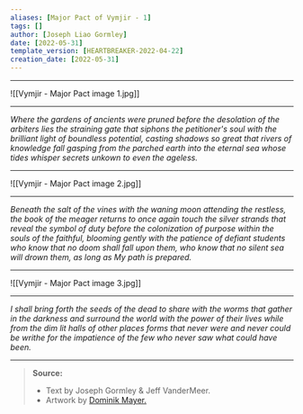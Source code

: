 ```yaml
---
aliases: [Major Pact of Vymjir - 1]
tags: []
author: [Joseph Liao Gormley]
date: [2022-05-31]
template_version: [HEARTBREAKER-2022-04-22]
creation_date: [2022-05-31]
---
```

___
![[Vymjir - Major Pact image 1.jpg]]
___
*Where the gardens of ancients were pruned before the desolation of the arbiters lies the straining gate that siphons the petitioner's soul with the brilliant light of boundless potential, casting shadows so great that rivers of knowledge fall gasping from the parched earth into the eternal sea whose tides whisper secrets unkown to even the ageless.*
___
![[Vymjir - Major Pact image 2.jpg]]
___
*Beneath the salt of the vines with the waning moon attending the restless, the book of the meager returns to once again touch the silver strands that reveal the symbol of duty before the colonization of purpose within the souls of the faithful, blooming gently with the patience of defiant students who know that no doom shall fall upon them, who know that no silent sea will drown them, as long as My path is prepared.*
___
![[Vymjir - Major Pact image 3.jpg]]
___
*I shall bring forth the seeds of the dead to share with the worms that gather in the darkness and surround the world with the power of their lives while from the dim lit halls of other places forms that never were and never could be writhe for the impatience of the few who never saw what could have been.*
___
>**Source:**
> - Text by Joseph Gormley & Jeff VanderMeer.
> - Artwork by [Dominik Mayer.](https://www.artstation.com/dtmayer)